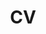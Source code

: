 ---
layout: redirect
permalink: /cv/
title: CV
order: 1
description: 
nav: true
redirect: https://www.jacobbradt.com/assets/pdf/cv/bradt_cv.pdf
---